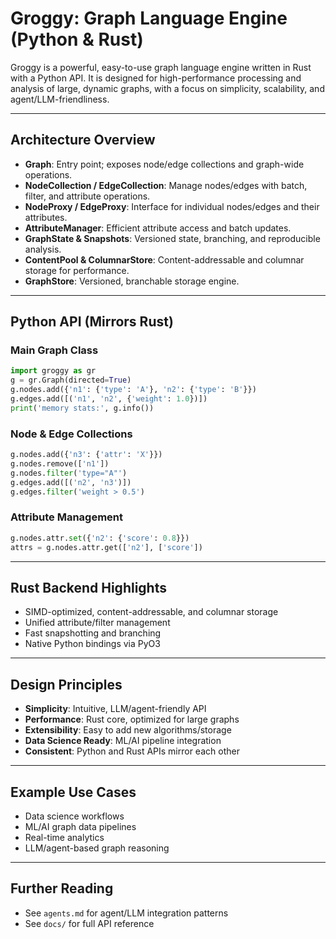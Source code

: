 # Groggy: Graph Language Engine (Python & Rust)

Groggy is a powerful, easy-to-use graph language engine written in Rust with a Python API. It is designed for high-performance processing and analysis of large, dynamic graphs, with a focus on simplicity, scalability, and agent/LLM-friendliness.

---

## Architecture Overview

- **Graph**: Entry point; exposes node/edge collections and graph-wide operations.
- **NodeCollection / EdgeCollection**: Manage nodes/edges with batch, filter, and attribute operations.
- **NodeProxy / EdgeProxy**: Interface for individual nodes/edges and their attributes.
- **AttributeManager**: Efficient attribute access and batch updates.
- **GraphState & Snapshots**: Versioned state, branching, and reproducible analysis.
- **ContentPool & ColumnarStore**: Content-addressable and columnar storage for performance.
- **GraphStore**: Versioned, branchable storage engine.

---

## Python API (Mirrors Rust)

### Main Graph Class
```python
import groggy as gr
g = gr.Graph(directed=True)
g.nodes.add({'n1': {'type': 'A'}, 'n2': {'type': 'B'}})
g.edges.add([('n1', 'n2', {'weight': 1.0})])
print('memory stats:', g.info())
```

### Node & Edge Collections
```python
g.nodes.add({'n3': {'attr': 'X'}})
g.nodes.remove(['n1'])
g.nodes.filter('type="A"')
g.edges.add([('n2', 'n3')])
g.edges.filter('weight > 0.5')
```

### Attribute Management
```python
g.nodes.attr.set({'n2': {'score': 0.8}})
attrs = g.nodes.attr.get(['n2'], ['score'])
```

---

## Rust Backend Highlights
- SIMD-optimized, content-addressable, and columnar storage
- Unified attribute/filter management
- Fast snapshotting and branching
- Native Python bindings via PyO3

---

## Design Principles
- **Simplicity**: Intuitive, LLM/agent-friendly API
- **Performance**: Rust core, optimized for large graphs
- **Extensibility**: Easy to add new algorithms/storage
- **Data Science Ready**: ML/AI pipeline integration
- **Consistent**: Python and Rust APIs mirror each other

---

## Example Use Cases
- Data science workflows
- ML/AI graph data pipelines
- Real-time analytics
- LLM/agent-based graph reasoning

---

## Further Reading
- See `agents.md` for agent/LLM integration patterns
- See `docs/` for full API reference
